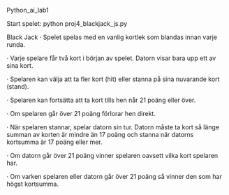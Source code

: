 Python_ai_lab1

Start spelet: python proj4_blackjack_js.py

Black Jack
·         Spelet spelas med en vanlig kortlek som blandas innan varje runda.

·         Varje spelare får två kort i början av spelet. Datorn visar bara upp ett av sina kort.

·         Spelaren kan välja att ta fler kort (hit) eller stanna på sina nuvarande kort (stand).

·         Spelaren kan fortsätta att ta kort tills hen når 21 poäng eller över.

·         Om spelaren går över 21 poäng förlorar hen direkt.

·         När spelaren stannar, spelar datorn sin tur. Datorn måste ta kort så länge summan av korten är mindre än 17 poäng och stanna när  datorns kortsumma är 17 poäng eller mer.

·         Om datorn går över 21 poäng vinner spelaren oavsett vilka kort spelaren har.

·         Om varken spelaren eller datorn går över 21 poäng så vinner den som har högst kortsumma.